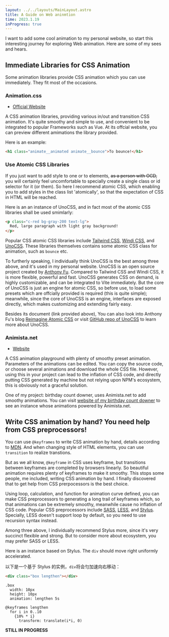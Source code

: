 ```yaml
---
layout: ../../layouts/MainLayout.astro
title: A Guide on Web aninmtion
time: 2023.1.19
inProgress: true
---
```


I want to add some cool animation to my personal website, so start this interesting journey for exploring Web animation. Here are some of my sees and hears.

## Immediate Libraries for CSS Animation

Some animation libraries provide CSS animation which you can use immediately. They fit most of the occasions.

### Animation.css

- [Official Website](https://animation.style)

A CSS animation libraries, providing various in/out and transition CSS animation. It's quite smoothy and simple to use, and convenient to be integrated to popular Frameworks such as Vue. At its offcial website, you can preview different amimations the library provided.

Here is an example:

```html
<h1 class="animate__animated animate__bounce">To bounce!</h1>
```

### Use Atomic CSS Libraries

If you just want to add style to one or to elements, ~~as a person with OCD,~~ you will certainly feel uncomfortable to specially create a single class or id selector for it (or them). So here I recommend atomic CSS, which enabling you to add styles in the class list 'atomically', so that the expectation of CSS in HTML will be reached.

Here is an an instance of UnoCSS, and in fact most of the atomic CSS libraries shall be used smimlarly:

```html
<p class="c-red bg-gray-200 text-lg">
  Red, large paragraph with light gray background!
</p>
```

Popular CSS atomic CSS libraries include [Tailwind CSS](https://tailwindcss.com), [Windi CSS](https://windicss.org), and [UnoCSS](https://uno.antfu.me). These libraries themselves contains some atomic CSS class for animation, such as `bounce` etc.

To furtherly speaking, I individually think UnoCSS is the best among three above, and it's used in my personal website. UnoCSS is an open source project created by [Anthony Fu](https://antfu.me). Compared to Tailwind CSS and Windi CSS, it is more flexible, powerful and fast. UnoCSS generates CSS on demand, is highly customizable, and can be integrated to Vite immediately. But the core of UnoCSS is just an engine for atomic CSS, so before use, to load some presets which are offcially provided is required (this is quite simple); meanwhile, since the core of UnoCSS is an engine, interfaces are exposed directly, which makes customizing and extending fairly easy.

Besides its document (link provided above), You can also look into Anthony Fu's blog [Reimagine Atomic CSS](https://antfu.me/posts/reimagine-atomic-css) or visit [GitHub repo of UnoCSS](https://github.com/unocss/unocss) to learn more about UnoCSS.

### Animista.net

- [Website](https://animista.net)

A CSS animation playground with plenty of smoothy preset animation. Parameters of the animations can be edited. You can copy the source code, or choose several animations and download the whole CSS file. However, using this in your project can lead to the inflation of CSS code, and directly putting CSS generated by machine but not relying upon NPM's ecosystem, this is obviously not a graceful solution.

One of my project: birthday count downer, uses Animista.net to add smoothy animations. You can visit [website of my birthday count downer](https://birthday-count-downer.netlify.app) to see an instance whose animations powered by Animista.net.

## Write CSS animation by hand? You need help from CSS preprocessors!

You can use `@keyframes` to write CSS animation by hand, details according to [MDN](https://developer.mozilla.org). And when changing style of HTML elements, you can use `transition` to realize transtions.

But as we all know, `@keyframe` in CSS uses keyframe, but transitions between keyframes are completed by browsers linearly. So beautiful animation requires plenty of keyframes to make it smoothy. This stops some people, me included, writing CSS animation by hand. I finally discovered that to get help from CSS prerpocessors is the best choice.

Using loop, calculation, and function for animation curve defined, you can make CSS preprocessors to generating a long trail of keyframes which, so that animations can be extremely smoothy, meanwhile cause no inflation of CSS code. Popular CSS preprocessors include [SASS](https://sass-lang.com), [LESS](https://lesscss.org), and [Stylus](https://stylus-lang.com). Specially, LESS doesn't support loop by default, so you need to use recursion syntax instead. 

Among three above, I individually recommend Stylus more, since it's very succinct flexible and strong. But to consider more about ecosystem, you may prefer SASS or LESS.

Here is an instance based on Stylus. The `div` should move right uniformly accelerated.

以下是一个基于 Stylus 的实例，`div`将会匀加速向右移动：

```html
<div class="box lengthen"></div>
```

```stylus
.box
  width: 10px
  height: 10px
  animation: lengthen 5s

@keyframes lengthen
  for i in 0..10
    {10% * i}
      transform: translate(i*i, 0)
```

**STILL IN PROGRESS**